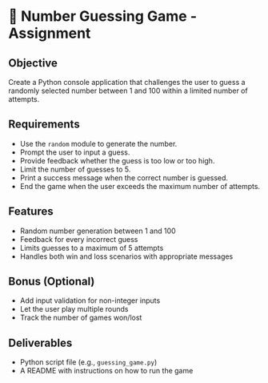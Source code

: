 # 🎯 Number Guessing Game - Assignment

## Objective

Create a Python console application that challenges the user to guess a randomly selected number between 1 and 100 within a limited number of attempts.

## Requirements

- Use the `random` module to generate the number.
- Prompt the user to input a guess.
- Provide feedback whether the guess is too low or too high.
- Limit the number of guesses to 5.
- Print a success message when the correct number is guessed.
- End the game when the user exceeds the maximum number of attempts.

## Features

- Random number generation between 1 and 100
- Feedback for every incorrect guess
- Limits guesses to a maximum of 5 attempts
- Handles both win and loss scenarios with appropriate messages

## Bonus (Optional)

- Add input validation for non-integer inputs
- Let the user play multiple rounds
- Track the number of games won/lost

## Deliverables

- Python script file (e.g., `guessing_game.py`)
- A README with instructions on how to run the game
